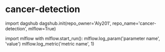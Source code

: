 # cancer-detection

import dagshub
dagshub.init(repo_owner='Aly201', repo_name='cancer-detection', mlflow=True)

import mlflow
with mlflow.start_run():
mlflow.log_param('parameter name', 'value')
mlflow.log_metric('metric name', 1)
